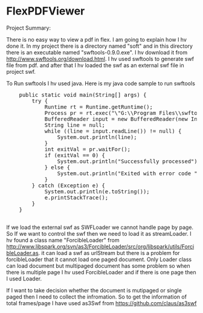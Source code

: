 FlexPDFViewer
=============

Project Summary:

There is no easy way to view a pdf in flex. I am going to explain how I hv done it. In my project there is a directory 
named "soft" and in this directory there is an executable named "swftools-0.9.0.exe". I hv download it from 
http://www.swftools.org/download.html. I hv used swftools to generate swf file from pdf. and after that I hv 
loaded the swf as an external swf file in project swf.

To Run swftools I hv used java. Here is my java code sample to run swftools
<pre>
    public static void main(String[] args) {
        try {
            Runtime rt = Runtime.getRuntime();
            Process pr = rt.exec("\"G:\\Program Files\\swftools\\pdf2swf.exe\" \"G:\\Program Files\\swftools\\doc.pdf\" -o \"G:\\Program Files\\swftools\\doc.swf\"");
            BufferedReader input = new BufferedReader(new InputStreamReader(pr.getInputStream()));
            String line = null;
            while ((line = input.readLine()) != null) {
                System.out.println(line);
            }
            int exitVal = pr.waitFor();
            if (exitVal == 0) {
                System.out.println("Successfully processed");
            } else {
                System.out.println("Exited with error code " + exitVal);
            }
        } catch (Exception e) {
            System.out.println(e.toString());
            e.printStackTrace();
        }
    }
    </pre>

If we load the external swf as SWFLoader we cannot handle page by page. So If we want to control the swf then we need to 
load it as streamLoader. I hv found a class name "ForcibleLoader" from 
http://www.libspark.org/svn/as3/ForcibleLoader/src/org/libspark/utils/ForcibleLoader.as. it can load a swf as urlStream
but there is a problem for forcibleLoader that it cannot load one paged document. Only Loader class can load document 
but multipaged document has some problem so when there is multiple page I hv used ForcibleLoader and if there is one page 
then I used Loader.

If I want to take decision whether the document is mutipaged or single paged then I need to collect the infromation. So 
to get the information of total frames/page I have used as3Swf from https://github.com/claus/as3swf


